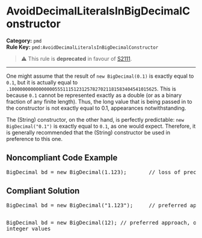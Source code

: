# AvoidDecimalLiteralsInBigDecimalConstructor
**Category:** `pmd`<br/>
**Rule Key:** `pmd:AvoidDecimalLiteralsInBigDecimalConstructor`<br/>
> :warning: This rule is **deprecated** in favour of [S2111](https://rules.sonarsource.com/java/RSPEC-2111).

-----

<p>
  One might assume that the result of <code>new BigDecimal(0.1)</code> is exactly equal to <code>0.1</code>, but it is
  actually equal to <code>.1000000000000000055511151231257827021181583404541015625</code>. This is because <code>0.1</code>
  cannot be represented exactly as a double (or as a binary fraction of any finite length).
  Thus, the long value that is being passed in to the constructor is not exactly equal to 0.1, appearances notwithstanding.
</p>
<p>
  The (String) constructor, on the other hand, is perfectly predictable: <code>new BigDecimal("0.1")</code> is exactly equal
  to <code>0.1</code>, as one would expect. Therefore, it is generally recommended that the (String) constructor be used in preference to this one.
</p>
<h2>Noncompliant Code Example</h2>
<pre>
BigDecimal bd = new BigDecimal(1.123);       // loss of precision, this would trigger the rule
</pre>

<h2>Compliant Solution</h2>
<pre>
BigDecimal bd = new BigDecimal("1.123");     // preferred approach

BigDecimal bd = new BigDecimal(12);          // preferred approach, ok for integer values
</pre>
